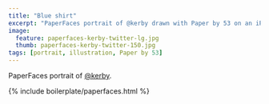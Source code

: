 ```yaml
---
title: "Blue shirt"
excerpt: "PaperFaces portrait of @kerby drawn with Paper by 53 on an iPad."
image: 
  feature: paperfaces-kerby-twitter-lg.jpg
  thumb: paperfaces-kerby-twitter-150.jpg
tags: [portrait, illustration, Paper by 53]
---
```


PaperFaces portrait of [@kerby](http://twitter.com/kerby).

{% include boilerplate/paperfaces.html %}